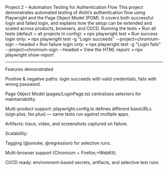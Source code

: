 Project 2 – Automation Testing for Authentication Flow
This project demonstrates automated testing of Alohi’s authentication flow using Playwright and the Page Object Model (POM).
It covers both successful login and failed login, and explains how the setup can be extended and scaled across products, browsers, and CI/CD.
Running the tests
•	Run all tests (default = all projects in config):
•	npx playwright test
•	Run success login only:
•	npx playwright test -g "Login succeeds" --project=chromium-sign --headed
•	Run failure login only:
•	npx playwright test -g "Login fails" --project=chromium-sign --headed
•	View the HTML report:
•	npx playwright show-report
________________________________________
Features demonstrated

Positive & negative paths: login succeeds with valid credentials, fails with wrong password.

Page Object Model (pages/LoginPage.ts) centralizes selectors for maintainability.

Multi-product support: playwright.config.ts defines different baseURLs (sign.plus, fax.plus) — same tests run against multiple apps.

Artifacts: trace, video, and screenshots captured on failure.

Scalability:

Tagging (@smoke, @regression) for selective runs.

Multi-browser support (Chromium + Firefox;+WebKit).

CI/CD ready: environment-based secrets, artifacts, and selective test runs